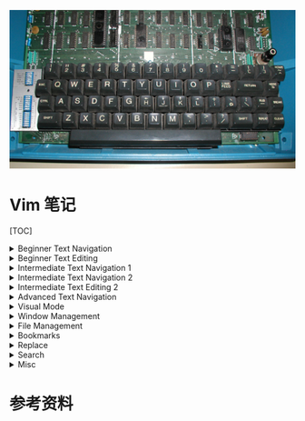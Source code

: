 ![ADM-3A终端机键盘电路板](../../images/ADM-3A终端机键盘电路板.jpg) 

# Vim 笔记

[TOC]

<details>
<summary>Beginner Text Navigation</summary>

| 操作 | 目的                 | why                                                          |
| ---- | -------------------- | ------------------------------------------------------------ |
| <kbd>h</kbd>    | <kbd>←</kbd>向左移动**一个字符** | 当 Bill Joy 创建 Vi 文本编辑器时，他使用的机器机器是 ADM-3A 终端机。|
| <kbd>j</kbd>    | <kbd>↓</kbd>向下移动**一行** | ADM-3A 把 HJKL 键作为方向键。<kbd>←</kbd> <kbd>↓</kbd> <kbd>↑</kbd> <kbd>→</kbd> |
| <kbd>k</kbd>    | <kbd>↑</kbd> 向上移动**一行**       | 当时的 <kbd>Esc</kbd> 在 <kbd>Q</kbd> 的左边，Home 键 <kbd>～</kbd> 在键盘右上角 |
| <kbd>l</kbd>    | <kbd>→</kbd> 向右移动**一个字符**     |                                                              |
| <kbd>e</kbd> | 移动到单词**末尾** | Move to **end** of word |
| <kbd>b</kbd> | 移动到单词**开始**** | Move to **beginning** of word |
| <kbd>$</kbd> | 移动到行尾 | Move to **end** of line |
| <kbd>0</kbd> | 移动到行首 | Move to **beginning** of line |
| <kbd>⇧</kbd> <kbd>H</kbd> | 移动到屏幕显示的首行 | Move to first line(**head**) of screen |
| <kbd>⇧</kbd> <kbd>M</kbd> | 移动到屏幕显示的中间行 |Move to **middle** line of screen|
| <kbd>⇧</kbd> <kbd>L</kbd> | 移动到屏幕显示的末行 |Move to **last** line of screen|
| <kbd>w</kbd> | 移动到下一个单词 |Move to next **word**|
| <kbd>b</kbd> | 移动到上一个单词 |可能只是因为和 <kbd>w</kbd> 对称吧，Move to previous word |

</details>



<details>
<summary>Beginner Text Editing</summary>

| 操作 | 目的                 | why                                                          |
| ---- | -------------------- | ------------------------------------------------------------ |
| <kbd>r</kbd> | 替换字符 |Change char and return to cmd mode|
| <kbd>⇧</kbd> <kbd>R</kbd> | 替换模式（批量替换） | Enter **Replace** Mode |
| <kbd>ESC</kbd> | 退出插入模式 |**Exit** Insert Mode to Normal Mode|

</details>


<details>
<summary>Intermediate Text Navigation 1</summary>

| 操作 | 目的                 | why                                                          |
| ---- | -------------------- | ------------------------------------------------------------ |
| <kbd>f</kbd> <kbd>w</kbd> | 移到本行下一个(➡️)单词 |Move to next(**forward**) **word**(<kbd>w</kbd>) on line|
| <kbd>⇧</kbd> <kbd>F</kbd> + <kbd>w</kbd> | 移到本行下一个(➡️)单词 |Move to previous(<kbd>⇧</kbd> 取反义) **word**(<kbd>w</kbd>) on line|
| <kbd>t</kbd> <kbd>w</kbd> | 移到本行下一个(➡️)单词之前 |Move before next **word**(<kbd>w</kbd>) on line|
| <kbd>⇧</kbd> <kbd>T</kbd> + <kbd>w</kbd> | 移到本行下一个(➡️)单词 |Move before previous(<kbd>⇧</kbd> 取反义) **word**(<kbd>w</kbd>) on line|
| <kbd>;</kbd> | |Repeat last <kbd>f</kbd> <kbd>F</kbd> <kbd>t</kbd> <kbd>T</kbd>|
| <kbd>,</kbd> | | Repeat last <kbd>f</kbd> <kbd>F</kbd> <kbd>t</kbd> <kbd>T</kbd> reversed |
| <kbd>5</kbd> <kbd>j</kbd> | | Move down(<kbd>j</kbd>) 5 lines |
| <kbd>5</kbd> <kbd>k</kbd> | | Move up(<kbd>k</kbd>) 5 lines |

</details>


<details>
<summary>Intermediate Text Navigation 2</summary>

| 操作 | 目的                 | why                                                          |
| ---- | -------------------- | ------------------------------------------------------------ |
| <kbd>5</kbd> <kbd>w</kbd> | | Move 5 words forward |
| <kbd>5</kbd> <kbd>b</kbd> | | Move 5 words backward |
| <kbd>⌃</kbd> <kbd>e</kbd> | | Scroll down |
| <kbd>⌃</kbd> <kbd>y</kbd> | | Scroll up |
| <kbd>y</kbd> <kbd>e</kbd> | | Yank(copy) to end of word |
| <kbd>d</kbd> <kbd>d</kbd> | 删除(剪切)当前行 | **Delete(cut)** current line |
| <kbd>5</kbd><kbd>d</kbd> <kbd>d</kbd> | 删除(剪切)5行 | **Delete(cut)** 5 lines |
| <kbd>d</kbd> <kbd>2</kbd> <kbd>w</kbd>| | **Delete** next two words |
| <kbd>⇧</kbd> <kbd>D</kbd> | | **Delete** to end of line（one char） |
| <kbd>p</kbd> | 粘贴 | **paste** |

</details>

<details>
<summary>Intermediate Text Editing 2</summary>

| 操作 | 目的  | why     |
| ---- | ----- | ------ |
| <kbd>⇧</kbd><kbd>p</kbd> | 粘贴到光标之前 | **Paste** before cursor |
| <kbd>u</kbd> | 撤销操作 |**Undo** |
| <kbd>⇧</kbd><kbd>U</kbd> | 撤销对当前行的所有操作 |**Undo** all changes to current line |
| <kbd>⌃</kbd> <kbd>r</kbd> | | Redo |
| <kbd>.</kbd> | | Repeat last change |
| <kbd>5</kbd> <kbd>.</kbd> | | Repeat last change 5 times |
| <kbd>d</kbd> <kbd>e</kbd> | | Delete(cut) to end of word|
| <kbd>d</kbd> <kbd>$</kbd> | | Delete(cut) to end of line|

</details>


<details>
<summary>Advanced Text Navigation</summary>

| 操作 | 目的  | why     |
| ---- | ----- | ------ |
| <kbd>⌃</kbd> | | Move to first non whitespace char |
| <kbd>2</kbd> <kbd>0</kbd> <kbd>l</kbd> | | Go to column 20 |
| <kbd>%</kbd> | | Go to matching parenthesis or brackets |
| <kbd>⌃ </kbd> <kbd>o</kbd> | | Move to **older** position |
| <kbd>⌃ </kbd> <kbd>i</kbd> | | Move to **newer** position |
| <kbd>z</kbd> <kbd>t</kbd> | | Scroll current line to **top** of window |

</details>


<details>
<summary>Visual Mode</summary>

| 操作 | 目的  | why     |
| ---- | ----- | ------ |
| `:w FileName` <kbd>↵</kbd> | | Write selection to 'FileName' |
| <kbd>v</kbd> | |**Visual** mode select characters |
| <kbd>⇧</kbd><kbd>V</kbd> | |**Visual** mode highlight lines |
| <kbd>~</kbd> | | Swap case |
| <kbd>></kbd> | | Shift **right** |
| <kbd><</kbd> | | Shift **left** |
| <kbd>c</kbd> | | **Change** highlighted text|
| <kbd>y</kbd> | | Yank(copy) highlighted text|
| <kbd>d</kbd> | | Cut highlighted text|
| <kbd>=</kbd> | | Re-indent selection |

</details>


<details>
<summary>Window Management</summary>

| 操作 | 目的  | why     |
| ---- | ----- | ------ |
| `:e FileName` <kbd>↵</kbd> | | Set current buffer to 'FileName' |
| `:sp`  <kbd>↵</kbd>| | New window above |
| `:vs`  <kbd>↵</kbd>| | New window to left |
| `:q`  <kbd>↵</kbd>| | Close current window |
| `:qa`  <kbd>↵</kbd>| | Close(**Quit**) **all** window |

</details>

<details>
<summary>File Management</summary>

| 操作 | 目的  | why     |
| ---- | ----- | ------ |
| `:q!` <kbd>↵</kbd> | | Quit without saving |
| `:wq` <kbd>↵</kbd> | | Save(**Write**) and exit |
| `:w !sudo tee %`| 追加 sudo 权限 | [How does the vim “write with sudo trick work?”](https://stackoverflow.com/questions/2600783/how-does-the-vim-write-with-sudo-trick-work) |
| `:x` <kbd>↵</kbd> | | Save(**Write**) and exit if modified |
| `:r FileName` <kbd>↵</kbd> | | Read and insert 'FileName' |
| `:r !cmd` <kbd>↵</kbd> | | Execute and insert results of 'cmd' |
| `:!rm FileName` <kbd>↵</kbd> | | Delete 'FileName' |
| `:e` <kbd>↵</kbd> | | Open new file |
| <kbd>⌃</kbd> <kbd>g</kbd> | | Show file info |
| <kbd>g</kbd> <kbd>a</kbd> | | Show character info |
| `:w` <kbd>↵</kbd> | | Save changes |
| `:q` <kbd>↵</kbd> | | quit |

</details>

<details>
<summary> Bookmarks </summary>

| 操作 | 目的  | why     |
| ---- | ----- | ------ |
| `marks` <kbd>↵</kbd> | | |
| <kbd>m</kbd> <kbd>a</kbd> | | |
| \`a | | |
| \`\` | | Go to previous position |

</details>

<details>
<summary> Replace </summary>

| 操作 | 目的  | why     |
| ---- | ----- | ------ |
| `:s/foo/bar` <kbd>↵</kbd> | | |
| `:s/foo/bar/g` <kbd>↵</kbd> | | |
| `:%s/foo/bar/g` <kbd>↵</kbd> | | |
| `:%s/foo/bar` <kbd>↵</kbd> | | |
| `:s/foo/bar/gc` <kbd>↵</kbd> | | |
| `:s/foo/bar/i` <kbd>↵</kbd> | | |
| <kbd>r</kbd> <kbd>x</kbd> | | |
| `:%s/foo/bar/gc` <kbd>↵</kbd> | | |
| `:2,9s/foo/bar/g` <kbd>↵</kbd> | | |

</details>

<details>
<summary> Search </summary>

| 操作 | 目的  | why     |
| ---- | ----- | ------ |
| `/foo` <kbd>↵</kbd>  | | |
| `?foo`<kbd>↵</kbd> | | |
| <kbd>n</kbd> | | |
| <kbd>⇧</kbd> <kbd>N</kbd> | | |
| `*` | | |
| `:set nois` <kbd>↵</kbd> | | |
| `:set ic` <kbd>↵</kbd> | | |
| `:set is` <kbd>↵</kbd> | | |
| `:set hls` <kbd>↵</kbd> | | |

</details>

<details>
<summary> Misc </summary>

| 操作 | 目的  | why     |
| ---- | ----- | ------ |
| `vim -t foo` <kbd>↵</kbd> | | |
| `:help cmd` <kbd>↵</kbd> | | |
|  `:make`  <kbd>↵</kbd>| | |
| `:!ls`  <kbd>↵</kbd> | | |
| <kbd>⌃</kbd> <kbd>p</kbd> | | |
| <kbd>⌃</kbd> <kbd>x</kbd> | | |
| <kbd>⌃</kbd> <kbd>o</kbd> | | |
| <kbd>⇧</kbd> <kbd>K</kbd> | | |
| <kbd>y</kbd> <kbd>w</kbd> | | |

</details>

# 参考资料

